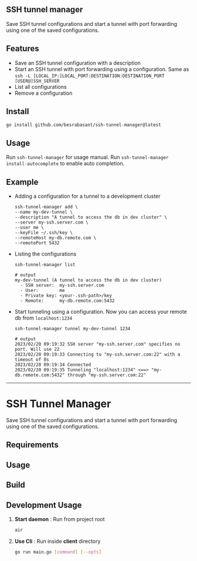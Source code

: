 ## SSH tunnel manager

Save SSH tunnel configurations and start a tunnel with port forwarding using one of the saved configurations.

## Features

- Save an SSH tunnel configuration with a description
- Start an SSH tunnel with port forwarding using a configuration. Same as `ssh -L [LOCAL_IP:]LOCAL_PORT:DESTINATION:DESTINATION_PORT [USER@]SSH_SERVER`
- List all configurations
- Remove a configuration

## Install

`go install github.com/besrabasant/ssh-tunnel-manager@latest`

## Usage

Run `ssh-tunnel-manager` for usage manual.
Run `ssh-tunnel-manager install-autocomplete` to enable auto completion.

## Example

- Adding a configuration for a tunnel to a development cluster
  ```
  ssh-tunnel-manager add \
  --name my-dev-tunnel \
  --description "A tunnel to access the db in dev cluster" \
  --server my-ssh.server.com \
  --user me \
  --keyFile ~/.ssh/key \
  --remoteHost my-db.remote.com \
  --remotePort 5432
  ```
- Listing the configurations

  ```
  ssh-tunnel-manager list

  # output
  my-dev-tunnel (A tunnel to access the db in dev cluster)
    - SSH server:  my-ssh.server.com
    - User:        me
    - Private key: <your-.ssh-path>/key
    - Remote:      my-db.remote.com:5432
  ```

- Start tunneling using a configuration. Now you can access your remote db from `localhost:1234`

  ```
  ssh-tunnel-manager tunnel my-dev-tunnel 1234

  # output
  2023/02/20 09:19:32 SSH server "my-ssh.server.com" specifies no port. Will use 22
  2023/02/20 09:19:33 Connecting to "my-ssh.server.com:22" with a timeout of 8s
  2023/02/20 09:19:34 Connected
  2023/02/20 09:19:35 Tunneling "localhost:1234" <==> "my-db.remote.com:5432" through "my-ssh.server.com:22"
  ```
---
# SSH Tunnel Manager

Save SSH tunnel configurations and start a tunnel with port forwarding using one of the saved configurations.

## Requirements

## Usage

## Build

## Development Usage

1. **Start daemon** :
   Run from project root
    ```bash
    air
    ```
2. **Use Cli** :
   Run inside **client** directory
   ```bash
   go run main.go [command] [--opts]
   ```